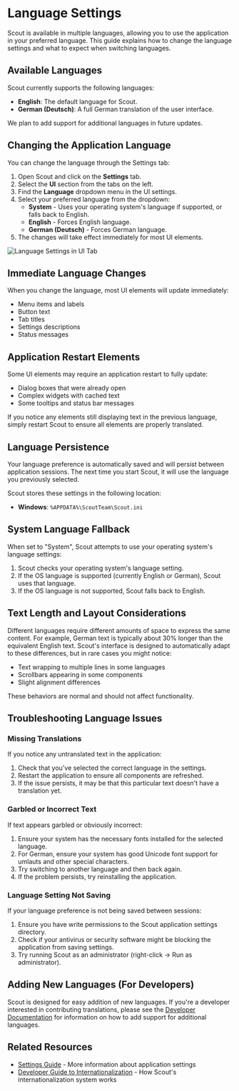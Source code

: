 # Language Settings

Scout is available in multiple languages, allowing you to use the application in your preferred language. This guide explains how to change the language settings and what to expect when switching languages.

## Available Languages

Scout currently supports the following languages:

- **English**: The default language for Scout.
- **German (Deutsch)**: A full German translation of the user interface.

We plan to add support for additional languages in future updates.

## Changing the Application Language

You can change the language through the Settings tab:

1. Open Scout and click on the **Settings** tab.
2. Select the **UI** section from the tabs on the left.
3. Find the **Language** dropdown menu in the UI settings.
4. Select your preferred language from the dropdown:
   - **System** - Uses your operating system's language if supported, or falls back to English.
   - **English** - Forces English language.
   - **German (Deutsch)** - Forces German language.
5. The changes will take effect immediately for most UI elements.

![Language Settings in UI Tab](../images/language_settings.png)

## Immediate Language Changes

When you change the language, most UI elements will update immediately:

- Menu items and labels
- Button text
- Tab titles
- Settings descriptions
- Status messages

## Application Restart Elements

Some UI elements may require an application restart to fully update:

- Dialog boxes that were already open
- Complex widgets with cached text
- Some tooltips and status bar messages

If you notice any elements still displaying text in the previous language, simply restart Scout to ensure all elements are properly translated.

## Language Persistence

Your language preference is automatically saved and will persist between application sessions. The next time you start Scout, it will use the language you previously selected.

Scout stores these settings in the following location:
- **Windows**: `%APPDATA%\ScoutTeam\Scout.ini`

## System Language Fallback

When set to "System", Scout attempts to use your operating system's language settings:

1. Scout checks your operating system's language setting.
2. If the OS language is supported (currently English or German), Scout uses that language.
3. If the OS language is not supported, Scout falls back to English.

## Text Length and Layout Considerations

Different languages require different amounts of space to express the same content. For example, German text is typically about 30% longer than the equivalent English text. Scout's interface is designed to automatically adapt to these differences, but in rare cases you might notice:

- Text wrapping to multiple lines in some languages
- Scrollbars appearing in some components
- Slight alignment differences

These behaviors are normal and should not affect functionality.

## Troubleshooting Language Issues

### Missing Translations

If you notice any untranslated text in the application:

1. Check that you've selected the correct language in the settings.
2. Restart the application to ensure all components are refreshed.
3. If the issue persists, it may be that this particular text doesn't have a translation yet.

### Garbled or Incorrect Text

If text appears garbled or obviously incorrect:

1. Ensure your system has the necessary fonts installed for the selected language.
2. For German, ensure your system has good Unicode font support for umlauts and other special characters.
3. Try switching to another language and then back again.
4. If the problem persists, try reinstalling the application.

### Language Setting Not Saving

If your language preference is not being saved between sessions:

1. Ensure you have write permissions to the Scout application settings directory.
2. Check if your antivirus or security software might be blocking the application from saving settings.
3. Try running Scout as an administrator (right-click → Run as administrator).

## Adding New Languages (For Developers)

Scout is designed for easy addition of new languages. If you're a developer interested in contributing translations, please see the [Developer Documentation](../developer/README.md) for information on how to add support for additional languages.

## Related Resources

- [Settings Guide](settings.md) - More information about application settings
- [Developer Guide to Internationalization](../developer/internationalization.md) - How Scout's internationalization system works 